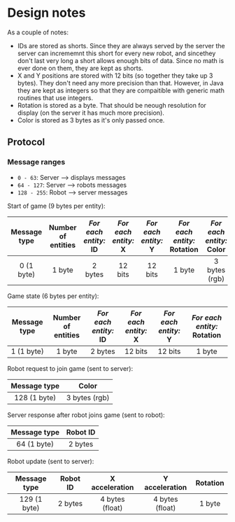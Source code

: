 # Design notes

As a couple of notes:

* IDs are stored as shorts. Since they are always served by the server the server can incrememnt this short for every new robot, and sincethey don't last very long a short allows enough bits of data.
Since no math is ever done on them, they are kept as shorts.
* X and Y positions are stored with 12 bits (so together they take up 3 bytes). They don't need any more precision than that.
However, in Java they are kept as integers so that they are compaitible with generic math routines that use integers.
* Rotation is stored as a byte. That should be neough resolution for display (on the server it has much more precision).
* Color is stored as 3 bytes as it's only passed once.

## Protocol

### Message ranges
* `0 - 63`: Server --> displays messages
* `64 - 127`: Server --> robots messages
* `128 - 255`: Robot --> server messages

Start of game (9 bytes per entity):

| Message type | Number of entities | *For each entity:* ID | *For each entity:* X | *For each entity:* Y | *For each entity:* Rotation | *For each entity:* Color |
| :----------: | :----------------: | :-------------------: | :------------------: | :------------------: | :-------------------------: | :----------------------: |
|  0 (1 byte)  |       1 byte       |        2 bytes        |        12 bits       |        12 bits       |           1 byte            |       3 bytes (rgb)      |

Game state (6 bytes per entity):

| Message type | Number of entities | *For each entity:* ID | *For each entity:* X | *For each entity:* Y | *For each entity:* Rotation |
| :----------: | :----------------: | :-------------------: | :------------------: | :------------------: | :-------------------------: |
|  1 (1 byte)  |       1 byte       |        2 bytes        |        12 bits       |        12 bits       |           1 byte            |

Robot request to join game (sent to server):

| Message type |     Color     |
| :----------: | :-----------: |
| 128 (1 byte) | 3 bytes (rgb) |

Server response after robot joins game (sent to robot):

| Message type | Robot ID |
| :----------: | :------: |
|  64 (1 byte) |  2 bytes |

Robot update (sent to server):

| Message type | Robot ID |  X acceleration |  Y acceleration | Rotation |
| :----------: | :------: | :-------------: | :-------------: | :------: |
| 129 (1 byte) |  2 bytes | 4 bytes (float) | 4 bytes (float) |  1 byte  |
